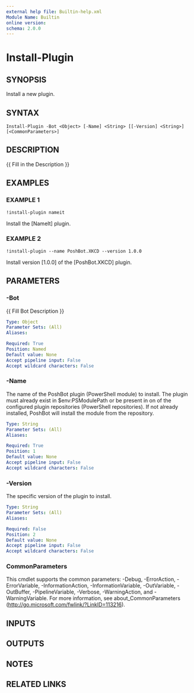 ```yaml
---
external help file: Builtin-help.xml
Module Name: Builtin
online version:
schema: 2.0.0
---
```


# Install-Plugin

## SYNOPSIS
Install a new plugin.

## SYNTAX

```
Install-Plugin -Bot <Object> [-Name] <String> [[-Version] <String>] [<CommonParameters>]
```

## DESCRIPTION
{{ Fill in the Description }}

## EXAMPLES

### EXAMPLE 1
```
!install-plugin nameit
```

Install the \[NameIt\] plugin.

### EXAMPLE 2
```
!install-plugin --name PoshBot.XKCD --version 1.0.0
```

Install version \[1.0.0\] of the \[PoshBot.XKCD\] plugin.

## PARAMETERS

### -Bot
{{ Fill Bot Description }}

```yaml
Type: Object
Parameter Sets: (All)
Aliases:

Required: True
Position: Named
Default value: None
Accept pipeline input: False
Accept wildcard characters: False
```

### -Name
The name of the PoshBot plugin (PowerShell module) to install.
The plugin must already exist in $env:PSModulePath or be present
in on of the configured plugin repositories (PowerShell repositories).
If not already installed, PoshBot will install the module from the repository.

```yaml
Type: String
Parameter Sets: (All)
Aliases:

Required: True
Position: 1
Default value: None
Accept pipeline input: False
Accept wildcard characters: False
```

### -Version
The specific version of the plugin to install.

```yaml
Type: String
Parameter Sets: (All)
Aliases:

Required: False
Position: 2
Default value: None
Accept pipeline input: False
Accept wildcard characters: False
```

### CommonParameters
This cmdlet supports the common parameters: -Debug, -ErrorAction, -ErrorVariable, -InformationAction, -InformationVariable, -OutVariable, -OutBuffer, -PipelineVariable, -Verbose, -WarningAction, and -WarningVariable. For more information, see about_CommonParameters (http://go.microsoft.com/fwlink/?LinkID=113216).

## INPUTS

## OUTPUTS

## NOTES

## RELATED LINKS
